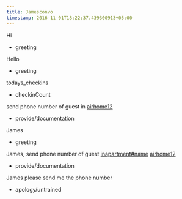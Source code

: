 ```yaml
---
title: Jamesconvo
timestamp: 2016-11-01T18:22:37.439300913+05:00
---
```


Hi
* greeting

Hello
* greeting

todays_checkins
* checkinCount

send phone number of guest in [airhome12](apartment#name)
* provide/documentation

James
* greeting

James, send phone number of guest [inapartment](documentation_link)[#name](documentation_link) [airhome12](documentation_link)
* provide/documentation

James please send me the phone number
* apology/untrained
